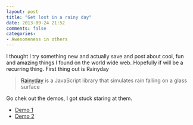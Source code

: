 ```yaml
---
layout: post
title: "Get lost in a rainy day"
date: 2013-09-24 21:52
comments: false
categories: 
- Awesomeness in others
---
```


I thought I try something new and actually save and post about cool, fun and amazing things I found on the world wide web. Hopefully if will be a recurring thing. First thing out is Rainyday

> [Rainyday](https://github.com/maroslaw/rainyday.js) is a JavaScript library that simulates rain falling on a glass surface

Go chek out the demos, I got stuck staring at them. 

* [Demo 1](http://maroslaw.github.io/rainyday.js/demo1.html)
* [Demo 2](http://maroslaw.github.io/rainyday.js/demo2.html)
